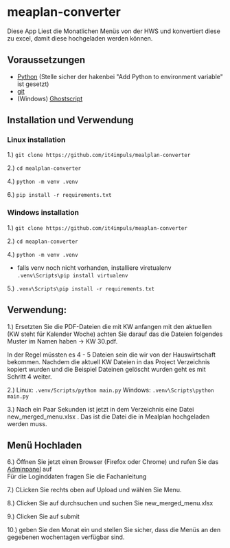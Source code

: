 # meaplan-converter

Diese App Liest die Monatlichen Menüs von der HWS und konvertiert diese zu excel, damit diese hochgeladen werden können.

## Voraussetzungen
* [Python](https://www.python.org/downloads/) (Stelle sicher der hakenbei "Add Python to environment variable" ist gesetzt)
* [git](https://github.com/git-guides/install-git)
* (Windows) [Ghostscript](https://ghostscript.com/releases/gsdnld.html)

## Installation und Verwendung


### Linux installation
1.) `git clone https://github.com/it4impuls/mealplan-converter`

2.) `cd mealplan-converter`

4.) `python -m venv .venv`

6.) `pip install -r requirements.txt`


### Windows installation
1.) `git clone https://github.com/it4impuls/meaplan-converter`

2.) `cd meaplan-converter`

4.) `python -m venv .venv`
* falls venv noch nicht vorhanden, installiere viretualenv `.venv\Scripts\pip install virtualenv`

5.) `.venv\Scripts\pip install -r requirements.txt`


## Verwendung:

1.) Ersetzten Sie die PDF-Dateien die mit KW anfangen mit den aktuellen (KW steht für Kalender Woche)
    achten Sie darauf das die Dateien folgendes Muster im Namen haben -> KW 30.pdf.

In der Regel müssten es 4 - 5 Dateien sein die wir von der Hauswirtschaft bekommen.
Nachdem die aktuell KW Dateien in das Project Verzeichnis kopiert wurden und die Beispiel Dateinen gelöscht wurden geht es mit Schritt 4 weiter.


2.)  Linux: `.venv/Scripts/python main.py`  Windows: `.venv\Scripts\python main.py`

3.) Nach ein Paar Sekunden ist jetzt in dem Verzeichnis eine Datei new_merged_menu.xlsx .
    Das ist die Datei die in Mealplan hochgeladen werden muss.

## Menü Hochladen

6.) Öffnen Sie jetzt einen Browser (Firefox oder Chrome) und rufen Sie das [Adminpanel](http://mealplan.impulsreha.local:8000/hwi) auf </br>
    Für die Loginddaten fragen Sie die Fachanleitung

7.) CLicken Sie rechts oben auf Upload und wählen Sie Menu.

8.) Clicken Sie auf durchsuchen und suchen Sie new_merged_menu.xlsx

9.) Clicken Sie auf submit

10.) geben Sie den Monat ein und stellen Sie sicher, dass die Menüs an den gegebenen wochentagen verfügbar sind.




